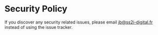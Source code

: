 # Security Policy

If you discover any security related issues, please email jb@ss2i-digital.fr instead of using the issue tracker.
